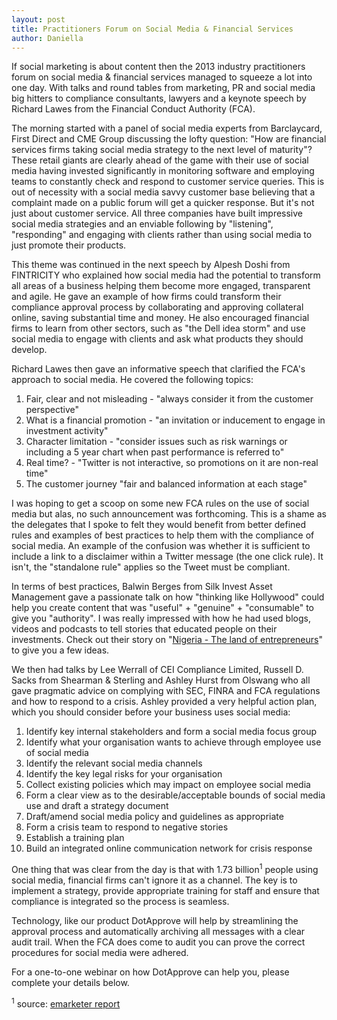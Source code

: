 ```yaml
---
layout: post
title: Practitioners Forum on Social Media & Financial Services
author: Daniella
---
```

If social marketing is about content then the 2013 industry practitioners forum
on social media & financial services managed to squeeze a lot into one day.
With talks and round tables from marketing, PR and social media big hitters to
compliance consultants, lawyers and a keynote speech by Richard Lawes from the
Financial Conduct Authority (FCA).

The morning started with a panel of social media experts from Barclaycard,
First Direct and CME Group discussing the lofty question: "How are financial
services firms taking social media strategy to the next level of maturity"?
These retail giants are clearly ahead of the game with their use of social
media having invested significantly in monitoring software and employing teams
to constantly check and respond to customer service queries. This is out of
necessity with a social media savvy customer base believing that a complaint
made on a public forum will get a quicker response. But it's not just about
customer service. All three companies have built impressive social media
strategies and an enviable following by "listening", "responding" and engaging
with clients rather than using social media to just promote their products.

This theme was continued in the next speech by Alpesh Doshi from FINTRICITY who
explained how social media had the potential to transform all areas of a
business helping them become more engaged, transparent and agile. He gave an
example of how firms could transform their compliance approval process by
collaborating and approving collateral online, saving substantial time and
money. He also encouraged financial firms to learn from other sectors, such as
"the Dell idea storm" and use social media to engage with clients and ask what
products they should develop.

Richard Lawes then gave an informative speech that clarified the FCA's approach
to social media. He covered the following topics:

1. Fair, clear and not misleading - "always consider it from the customer
   perspective"
2. What is a financial promotion - "an invitation or inducement to engage in
   investment activity"
3. Character limitation - "consider issues such as risk warnings or including a
   5 year chart when past performance is referred to"
4. Real time? - "Twitter is not interactive, so promotions on it are non-real
   time"
5. The customer journey "fair and balanced information at each stage"

I was hoping to get a scoop on some new FCA rules on the use of social media
but alas, no such announcement was forthcoming. This is a shame as the
delegates that I spoke to felt they would benefit from better defined rules and
examples of best practices to help them with the compliance of social media. An
example of the confusion was whether it is sufficient to include a link to a
disclaimer within a Twitter message (the one click rule). It isn't, the
"standalone rule" applies so the Tweet must be compliant.

In terms of best practices, Balwin Berges from Silk Invest Asset Management
gave a passionate talk on how "thinking like Hollywood" could help you create
content that was "useful" + "genuine" + "consumable" to give you "authority". I
was really impressed with how he had used blogs, videos and podcasts to tell
stories that educated people on their investments. Check out their story on
"[Nigeria - The land of entrepreneurs](http://www.silkinvest.com/2013/08/nigeria-the-land-of-entrepreneurs.html)"
to give you a few ideas.

We then had talks by Lee Werrall of CEI Compliance Limited, Russell D. Sacks
from Shearman & Sterling and Ashley Hurst from Olswang who all gave pragmatic
advice on complying with SEC, FINRA and FCA regulations and how to respond to a
crisis. Ashley provided a very helpful action plan, which you should consider
before your business uses social media:

1. Identify key internal stakeholders and form a social media focus group
2. Identify what your organisation wants to achieve through employee use of
   social media
3. Identify the relevant social media channels
4. Identify the key legal risks for your organisation
5. Collect existing policies which may impact on employee social media
6. Form a clear view as to the desirable/acceptable bounds of social media use
   and draft a strategy document
7. Draft/amend social media policy and guidelines as appropriate
8. Form a crisis team to respond to negative stories
9. Establish a training plan
10. Build an integrated online communication network for crisis response

One thing that was clear from the day is that with 1.73 billion<sup>1</sup>
people using social media, financial firms can't ignore it as a channel. The
key is to implement a strategy, provide appropriate training for staff and
ensure that compliance is integrated so the process is seamless.

Technology, like our product DotApprove will help by streamlining the approval
process and automatically archiving all messages with a clear audit trail. When
the FCA does come to audit you can prove the correct procedures for social
media were adhered.

For a one-to-one webinar on how DotApprove can help you, please complete your
details below.

<sup>1</sup> source: [emarketer report](http://www.emarketer.com/Article/Social-Networking-Reaches-Nearly-One-Four-Around-World/1009976)
